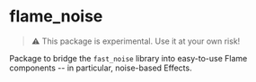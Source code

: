 # flame_noise

> :warning: This package is experimental. Use it at your own risk!

Package to bridge the `fast_noise` library into easy-to-use Flame components
 -- in particular, noise-based Effects.